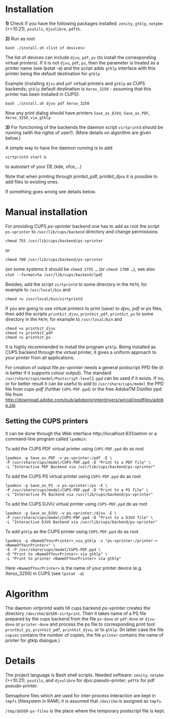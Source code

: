 # Installation #

**1)** Check if you have the following packages installed:
`zenity`, `gtklp`, `netpbm` (>=10.21), `psutils`, `djvulibre`, `pdftk`.

**2)** Run as root
```
bash ./install.sh <list of devices>
```
The list of devices can include `djvu`, `pdf`, `ps` (to install the corresponding virtual printers).
If it is not `djvu`, `pdf`, `ps`, then the parameter is treated as a printer name (see lpstat -a) and the script adds `gtklp` interface
with this printer being the default destination for `gtklp`


Example (installing `djvu` and `pdf` virtual printers and `gtklp` as CUPS backends; `gtklp` default destination is `Xerox_3250` -
assuming that this printer has been installed in CUPS):
```
bash ./install.sh djvu pdf Xerox_3250
```

Now any print dialog should have printers
`Save_as_DJVU`, `Save_as_PDF`, `Xerox_3250_via_gtklp`

**3)** For functioning of the backends the daemon script `virtprintd` should be running
(with the rights of user!). (More details on algorithm are given below.)

A simple way to have the daemon running is to add
```
virtprintd start &
```
to autostart of your DE (kde, xfce,...)

Note that when printing through printkit\_pdf, printkit\_djvu it is possible to add files to existing ones.

If something goes wrong see details below.

# Manual installation #

For providing CUPS _ps-vprinter_ backend one has to add as root the script `ps-vprinter` to `/usr/lib/cups/backend` directory and change permissions:
```
chmod 755 /usr/lib/cups/backend/ps-vprinter
```
or
```
chmod 700 /usr/lib/cups/backend/ps-vprinter
```
(on some systems it should be `chmod 1755 …` (or `chmod 1700 …`), see also `stat --format=%a /usr/lib/cups/backend/lpd`)

Besides, add the script `virtprintd` to some directory in the `PATH`, for example to `/usr/local/bin` and
```
chmod +x /usr/local/bin/virtprintd
```

If you are going to use virtual printers to print (save) to _djvu_, _pdf_ or _ps_ files, then add the scripts `printkit_djvu`, `printkit_pdf`, `printkit_ps` to some directory in the `PATH`, for example to `/usr/local/bin` and
```
chmod +x printkit_djvu
chmod +x printkit_pdf
chmod +x printkit_ps
```

It is highly recommended to install the program `gtklp`. Being installed as CUPS backend through the virtual printer, it gives a uniform approach to your printer from all applications.

For creation of output file _ps-vprinter_ needs a general postscript PPD file (it is better if it supports colour output). The standard `/usr/share/cups/model/Postscript-level2.ppd` can be used if it exists. If no, or for better result it can be useful to add to `/usr/share/cups/model` the PPD file from _cups-pdf_ (further `CUPS-PDF.ppd`) or the free AdobeTM Distiller ppd file from
http://download.adobe.com/pub/adobe/printerdrivers/win/all/ppdfiles/adobe.zip

## Setting the CUPS printers ##

It can be done through the Web interface http://localhost:631/admin or a command-line program called `lpadmin`:

To add the CUPS PDF virtual printer using `CUPS-PDF.ppd` do as root
```
lpadmin -p Save_as_PDF -v ps-vprinter:/pdf -E \
-P /usr/share/cups/model/CUPS-PDF.ppd -D "Print to a PDF file" \
-L "Interactive PDF Backend via /usr/lib/cups/backend/ps-vprinter"
```

To add the CUPS PS virtual printer using `CUPS-PDF.ppd` do as root
```
lpadmin -p Save_as_PS -v ps-vprinter:/ps -E \
-P /usr/share/cups/model/CUPS-PDF.ppd -D "Print to a PS file" \
-L "Interactive PS Backend via /usr/lib/cups/backend/ps-vprinter"
```

To add the CUPS DJVU virtual printer using `CUPS-PDF.ppd` do as root
```
lpadmin -p Save_as_DJVU -v ps-vprinter:/djvu -E \
-P /usr/share/cups/model/CUPS-PDF.ppd -D "Print to a DJVU file" \
-L "Interactive DJVU Backend via /usr/lib/cups/backend/ps-vprinter"
```

To add `gtklp` as the CUPS printer using `CUPS-PDF.ppd` do as root
```
lpadmin -p <NameOfYourPrinter>_via_gtklp -v "ps-vprinter:/printer-><NameOfYourPrinter>" \
-E -P /usr/share/cups/model/CUPS-PDF.ppd \
-D "Print to <NameOfYourPrinter> via gtklp" \
-L "Print to printer <NameOfYourPrinter> via gtklp"
```

Here `<NameOfYourPrinter>` is the name of your printer device (e.g. Xerox\_3250) in CUPS (see `lpstat -a`)

# Algorithm #
The daemon _virtprintd_ waits till cups backend _ps-vprinter_ creates the directory `/dev/shm/$USER-virtprint`. Then it takes name of a PS file prepared by the cups backend from the file `ps-done` or `pdf-done` or `djvu-done` or `printer-done` and process the ps file to corresponding print tool: `printkit_ps`, `printkit_pdf`, `printkit_djvu`, or to `gtklp`. (In latter case the file `copies` contains the number of copies, the file `printer` contains the name of printer for gtklp dialogue.)

# Details #

The project language is Bash shell scripts. Needed software: `zenity`; `netpbm` (>=10.21), `psutils`, and `djvulibre` for djvu pseudo-printer; `pdftk` for pdf pseudo-printer.

Semaphore files which are used for inter-process interaction are kept in `tmpfs` (filesystem in RAM); it is assumed that `/dev/shm` is assigned as `tmpfs`.

`/tmp/$USER-ps-files` is the place where the temporary postscript file is kept.